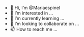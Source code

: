 - 👋 Hi, I’m @Mariaespinel
- 👀 I’m interested in ...
- 🌱 I’m currently learning ...
- 💞️ I’m looking to collaborate on ...
- 📫 How to reach me ...

<!---
Mariaespinel/Mariaespinel is a ✨ special ✨ repository because its `README.md` (this file) appears on your GitHub profile.
You can click the Preview link to take a look at your changes.
--->
